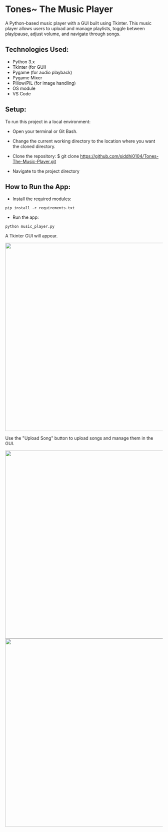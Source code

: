 # Tones~ The Music Player

A Python-based music player with a GUI built using Tkinter. This music player allows users to upload and manage playlists, toggle between play/pause, adjust volume, and navigate through songs.

## Technologies Used:

* Python 3.x
* Tkinter (for GUI)
* Pygame (for audio playback)
* Pygame Mixer
* Pillow/PIL (for image handling)
* OS module
* VS Code

## Setup: 
To run this project in a local environment:

* Open your terminal or Git Bash.
* Change the current working directory to the location where you want the cloned directory.
* Clone the repository:
$ git clone https://github.com/siddhi0104/Tones-The-Music-Player.git

* Navigate to the project directory

## How to Run the App:

* Install the required modules:
```
pip install -r requirements.txt
```
* Run the app:
```
python music_player.py
```
A Tkinter GUI will appear. 

<img src="https://github.com/user-attachments/assets/604d6156-25d3-479a-8a51-3223621c47d1" width="600" height="600">

Use the "Upload Song" button to upload songs and manage them in the GUI.

<img src="https://github.com/user-attachments/assets/17eca39b-4748-4422-89a2-3840eb97bd35" width="600" height="600">                                               

                                                                                                                                                                    

<img src="https://github.com/user-attachments/assets/6a8894df-9589-473c-96a7-7a6039312380" width="600" height="600">


